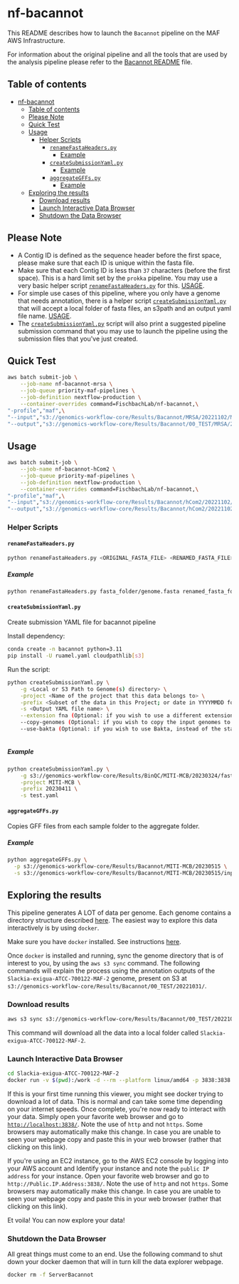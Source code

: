 # nf-bacannot

This README describes how to launch the `Bacannot` pipeline on the MAF AWS Infrastructure.

For information about the original pipeline and all the tools that are used by the analysis pipeline please refer to the [Bacannot README](../README.md) file.

## Table of contents

- [nf-bacannot](#nf-bacannot)
  - [Table of contents](#table-of-contents)
  - [Please Note](#please-note)
  - [Quick Test](#quick-test)
  - [Usage](#usage)
    - [Helper Scripts](#helper-scripts)
      - [`renameFastaHeaders.py`](#renamefastaheaderspy)
        - [Example](#example)
      - [`createSubmissionYaml.py`](#createsubmissionyamlpy)
        - [Example](#example-1)
      - [`aggregateGFFs.py`](#aggregategffspy)
        - [Example](#example-2)
  - [Exploring the results](#exploring-the-results)
    - [Download results](#download-results)
    - [Launch Interactive Data Browser](#launch-interactive-data-browser)
    - [Shutdown the Data Browser](#shutdown-the-data-browser)

## Please Note

- A Contig ID is defined as the sequence header before the first space, please make sure that each ID is unique within the fasta file.
- Make sure that each Contig ID is less than `37` characters (before the first space). This is a hard limit set by the `prokka` pipeline. You may use a very basic helper script [`renameFastaHeaders.py`](../bin/renameFastaHeaders.py) for this. [USAGE](#renamefastaheaderspy).
- For simple use cases of this pipeline, where you only have a genome that needs annotation, there is a helper script [`createSubmissionYaml.py`](../bin/createSubmissionYaml.py) that will accept a local folder of fasta files, an s3path and an output yaml file name. [USAGE](#createsubmissionyamlpy).
- The [`createSubmissionYaml.py`](../bin/createSubmissionYaml.py) script will also print a suggested pipeline submission command that you may use to launch the pipeline using the submission files that you've just created.

## Quick Test

```bash
aws batch submit-job \
    --job-name nf-bacannot-mrsa \
    --job-queue priority-maf-pipelines \
    --job-definition nextflow-production \
    --container-overrides command=FischbachLab/nf-bacannot,\
"-profile","maf",\
"--input","s3://genomics-workflow-core/Results/Bacannot/MRSA/20221102/MRSA.yaml",\
"--output","s3://genomics-workflow-core/Results/Bacannot/00_TEST/MRSA/20230407"
```

## Usage

```bash
aws batch submit-job \
    --job-name nf-bacannot-hCom2 \
    --job-queue priority-maf-pipelines \
    --job-definition nextflow-production \
    --container-overrides command=FischbachLab/nf-bacannot,\
"-profile","maf",\
"--input","s3://genomics-workflow-core/Results/Bacannot/hCom2/20221102/inputs/hCom2.yaml"
"--output","s3://genomics-workflow-core/Results/Bacannot/hCom2/20221102"
```

### Helper Scripts

#### `renameFastaHeaders.py`

```bash
python renameFastaHeaders.py <ORIGINAL_FASTA_FILE> <RENAMED_FASTA_FILE>
```

##### Example

```bash
python renameFastaHeaders.py fasta_folder/genome.fasta renamed_fasta_folder/genome.fasta
```

#### `createSubmissionYaml.py`

Create submission YAML file for bacannot pipeline

Install dependency:

```bash
conda create -n bacannot python=3.11
pip install -U ruamel.yaml cloudpathlib[s3]
```

Run the script:

```bash
python createSubmissionYaml.py \
    -g <Local or S3 Path to Genome(s) directory> \
    -project <Name of the project that this data belongs to> \
    -prefix <Subset of the data in this Project; or date in YYYYMMDD format> \
    -s <Output YAML file name> \
    --extension fna (Optional: if you wish to use a different extension for the fasta files, default is fasta) \
    --copy-genomes (Optional: if you wish to copy the input genomes to the output directory, default is False) \
    --use-bakta (Optional: if you wish to use Bakta, instead of the standard Prokka, Most people SHOULD NOT use this flag, default is False)
    
```

##### Example

```bash
python createSubmissionYaml.py \
    -g s3://genomics-workflow-core/Results/BinQC/MITI-MCB/20230324/fasta/ \
    -project MITI-MCB \
    -prefix 20230411 \
    -s test.yaml
```

#### `aggregateGFFs.py`

Copies GFF files from each sample folder to the aggregate folder.

##### Example

```bash
python aggregateGFFs.py \
  -p s3://genomics-workflow-core/Results/Bacannot/MITI-MCB/20230515 \
  -s s3://genomics-workflow-core/Results/Bacannot/MITI-MCB/20230515/inputs/DELETE_ME.yaml 
```

## Exploring the results

This pipeline generates A LOT of data per genome. Each genome contains a directory structure described [here](https://bacannot.readthedocs.io/en/latest/outputs). The easiest way to explore this data interactively is by using `docker`.

Make sure you have `docker` installed. See instructions [here](https://docs.docker.com/get-docker/).

Once `docker` is installed and running, sync the genome directory that is of interest to you, by using the `aws s3 sync` command. The following commands will explain the process using the annotation outputs of the `Slackia-exigua-ATCC-700122-MAF-2` genome, present on S3 at `s3://genomics-workflow-core/Results/Bacannot/00_TEST/20221031/`.

### Download results

```bash
aws s3 sync s3://genomics-workflow-core/Results/Bacannot/00_TEST/20221031/Slackia-exigua-ATCC-700122-MAF-2/ Slackia-exigua-ATCC-700122-MAF-2
```

This command will download all the data into a local folder called `Slackia-exigua-ATCC-700122-MAF-2`.

### Launch Interactive Data Browser

```bash
cd Slackia-exigua-ATCC-700122-MAF-2
docker run -v $(pwd):/work -d --rm --platform linux/amd64 -p 3838:3838 -p 4567:4567 --name ServerBacannot fmalmeida/bacannot:server
```

If this is your first time running this viewer, you might see docker trying to download a lot of data. This is normal and can take some time depending on your internet speeds. Once complete, you're now ready to interact with your data. Simply open your favorite web browser and go to [`http://localhost:3838/`](http://localhost:3838/). Note the use of `http` and not `https`. Some browsers may automatically make this change. In case you are unable to seen your webpage copy and paste this in your web browser (rather that clicking on this link).

If you're using an EC2 instance, go to the AWS EC2 console by logging into your AWS account and Identify your instance and note the `public IP address` for your instance. Open your favorite web browser and go to `http://Public.IP.Address:3838/`. Note the use of `http` and not `https`. Some browsers may automatically make this change. In case you are unable to seen your webpage copy and paste this in your web browser (rather that clicking on this link).

Et voila! You can now explore your data!

### Shutdown the Data Browser

All great things must come to an end. Use the following command to shut down your docker daemon that will in turn kill the data explorer webpage.

```bash
docker rm -f ServerBacannot
```
